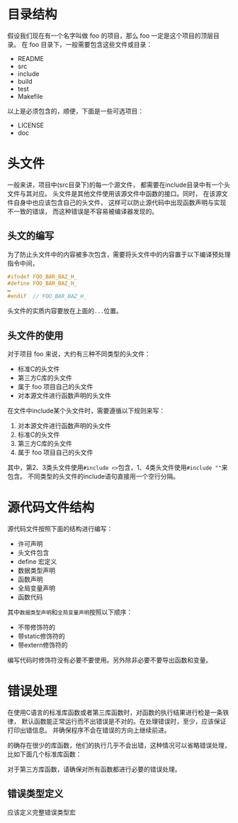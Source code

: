 # 目录结构
假设我们现在有一个名字叫做 foo 的项目，那么 foo 一定是这个项目的顶层目录。
在 foo 目录下，一般需要包含这些文件或目录：

- README 
- src
- include
- build
- test
- Makefile

以上是必须包含的，顺便，下面是一些可选项目：

- LICENSE
- doc

# 头文件
一般来讲，项目中(src目录下)的每一个源文件，
都需要在include目录中有一个头文件与其对应。
头文件是其他文件使用该源文件中函数的接口。同时，
在该源文件自身中也应该包含自己的头文件，
这样可以防止源代码中出现函数声明与实现不一致的错误，
而这种错误是不容易被编译器发现的。

## 头文的编写
为了防止头文件中的内容被多次包含，需要将头文件中的内容置于以下编译预处理指令中间，
```c
#ifndef FOO_BAR_BAZ_H_
#define FOO_BAR_BAZ_H_
…
#endif  // FOO_BAR_BAZ_H_
```
头文件的实质内容要放在上面的`...`位置。

## 头文件的使用
对于项目 foo 来说，大约有三种不同类型的头文件：

- 标准C的头文件
- 第三方C库的头文件
- 属于 foo 项目自己的头文件
- 对本源文件进行函数声明的头文件

在文件中include某个头文件时，需要遵循以下规则来写：

1. 对本源文件进行函数声明的头文件
2. 标准C的头文件
3. 第三方C库的头文件
4. 属于 foo 项目自己的头文件

其中，第2、3类头文件使用`#include <>`包含，1、4类头文件使用`#include ""`来包含。
不同类型的头文件的include语句直接用一个空行分隔。

# 源代码文件结构
源代码文件按照下面的结构进行编写：

- 许可声明
- 头文件包含
- define 宏定义
- 数据类型声明
- 函数声明
- 全局变量声明
- 函数代码

其中`数据类型声明`和`全局变量声明`按照以下顺序：

- 不带修饰符的
- 带static修饰符的
- 带extern修饰符的

编写代码时修饰符没有必要不要使用。另外除非必要不要导出函数和变量。

# 错误处理
在使用C语言的标准库函数或者第三库函数时，对函数的执行结果进行检是一条铁律，
默认函数能正常运行而不出错误是不对的。在处理错误时，至少，应该保证打印出错信息。
并确保程序不会在错误的方向上继续前进。

的确存在很少的库函数，他们的执行几乎不会出错，这种情况可以省略错误处理，
比如下面几个标准库函数：

对于第三方库函数，请确保对所有函数都进行必要的错误处理。

## 错误类型定义
应该定义完整错误类型宏